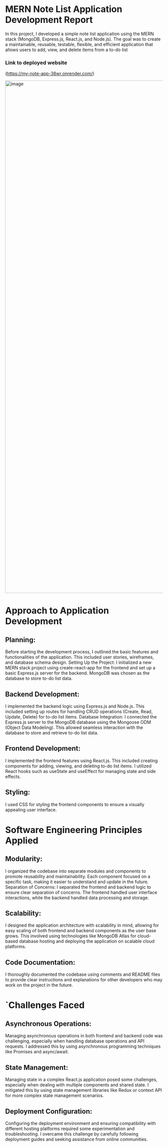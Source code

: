 # MERN Note List Application Development Report

In this project, I developed a simple note list application using the MERN stack (MongoDB, Express.js, React.js, and Node.js). The goal was to create a maintainable, reusable, testable, flexible, and efficient application that allows users to add, view, and delete items from a to-do list

### Link to deployed website
(https://my-note-app-38wr.onrender.com/)

<img width="1638" alt="image" src="https://github.com/niecey0123/my-note-app/assets/47402849/67d2b4af-e992-4dde-8d1c-0ec5ec51f1f8">


# Approach to Application Development

## Planning: 
Before starting the development process, I outlined the basic features and functionalities of the application. This included user stories, wireframes, and database schema design.
Setting Up the Project: I initialized a new MERN stack project using create-react-app for the frontend and set up a basic Express.js server for the backend. MongoDB was chosen as the database to store to-do list data.
## Backend Development:
I implemented the backend logic using Express.js and Node.js. This included setting up routes for handling CRUD operations (Create, Read, Update, Delete) for to-do list items.
Database Integration: I connected the Express.js server to the MongoDB database using the Mongoose ODM (Object Data Modeling). This allowed seamless interaction with the database to store and retrieve to-do list data.
## Frontend Development:
I implemented the frontend features using React.js. This included creating components for adding, viewing, and deleting to-do list items. I utilized React hooks such as useState and useEffect for managing state and side effects.
## Styling:
I used CSS for styling the frontend components to ensure a visually appealing user interface. 


# Software Engineering Principles Applied

## Modularity: 
I organized the codebase into separate modules and components to promote reusability and maintainability. Each component focused on a specific task, making it easier to understand and update in the future.
Separation of Concerns: I separated the frontend and backend logic to ensure clear separation of concerns. The frontend handled user interface interactions, while the backend handled data processing and storage.
## Scalability: 
I designed the application architecture with scalability in mind, allowing for easy scaling of both frontend and backend components as the user base grows. This involved using technologies like MongoDB Atlas for cloud-based database hosting and deploying the application on scalable cloud platforms.
## Code Documentation: 
I thoroughly documented the codebase using comments and README files to provide clear instructions and explanations for other developers who may work on the project in the future.

# `Challenges Faced

## Asynchronous Operations:
Managing asynchronous operations in both frontend and backend code was challenging, especially when handling database operations and API requests. I addressed this by using asynchronous programming techniques like Promises and async/await.
## State Management: 
Managing state in a complex React.js application posed some challenges, especially when dealing with multiple components and shared state. I mitigated this by using state management libraries like Redux or context API for more complex state management scenarios.
## Deployment Configuration: 
Configuring the deployment environment and ensuring compatibility with different hosting platforms required some experimentation and troubleshooting. I overcame this challenge by carefully following deployment guides and seeking assistance from online communities.


